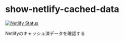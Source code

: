 # show-netlify-cached-data

[![Netlify Status](https://api.netlify.com/api/v1/badges/774dca55-6c3e-4cc1-93e5-1fc889c5faac/deploy-status)](https://app.netlify.com/sites/flamboyant-swirles-67fc5f/deploys)

Netlifyのキャッシュ済データを確認する
